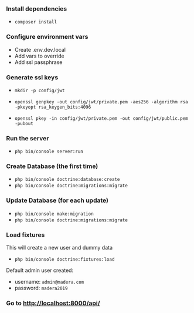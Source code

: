 ### Install dependencies

- `composer install`

### Configure environment vars

- Create .env.dev.local
- Add vars to override
- Add ssl passphrase

### Generate ssl keys

- `mkdir -p config/jwt`

- `openssl genpkey -out config/jwt/private.pem -aes256 -algorithm rsa -pkeyopt rsa_keygen_bits:4096`

- `openssl pkey -in config/jwt/private.pem -out config/jwt/public.pem -pubout`

### Run the server

- `php bin/console server:run`

### Create Database (the first time)

- `php bin/console doctrine:database:create`
- `php bin/console doctrine:migrations:migrate`

### Update Database (for each update)

- `php bin/console make:migration`
- `php bin/console doctrine:migrations:migrate`

### Load fixtures

This will create a new user and dummy data

- `php bin/console doctrine:fixtures:load`

Default admin user created:

- username: `admin@madera.com`
- password: `madera2019`

### Go to <http://localhost:8000/api/>